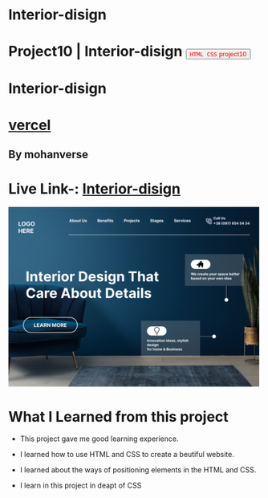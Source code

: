 # Interior-disign
# Project10 | Interior-disign <a><button name="button" style = "color: red" onclick="https:">`HTML CSS` project10</button></a>
# Interior-disign
# [vercel](https://vercel.com/mohanverse/interior-disign/CbbJnJb7arqF4E9pU3nfya3kxH2T)

## By mohanverse

# Live Link-: [Interior-disign](Interior-disign)

![project 10](./download.png)

# What I Learned from this project

* This project gave me good learning experience.

* I learned how to use HTML and CSS to create a beutiful website.

* I learned about the ways of positioning elements in the HTML and CSS.
* I learn in this project in deapt of CSS
